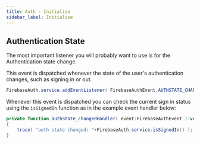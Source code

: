 ```yaml
---
title: Auth - Initialise
sidebar_label: Initialise
---
```





## Authentication State

The most important listener you will probably want to use is for the Authentication state change.

This event is dispatched whenever the state of the user's authentication changes, such as signing in or out.

```actionscript
FirebaseAuth.service.addEventListener( FirebaseAuthEvent.AUTHSTATE_CHANGED, authState_changedHandler );
```

Whenever this event is dispatched you can check the current sign in status using the `isSignedIn` function
as in the example event handler below:

```actionscript
private function authState_changedHandler( event:FirebaseAuthEvent ):void
{
	trace( "auth state changed: "+FirebaseAuth.service.isSignedIn() );
}
```

